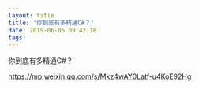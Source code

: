 ```yaml
---
layout: title
title: '你到底有多精通C#？'
date: 2019-06-05 09:42:18
tags:
---
```

你到底有多精通C#？

<!--more-->
https://mp.weixin.qq.com/s/Mkz4wAY0Latf-u4KoE92Hg